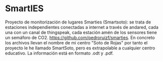 # SmartIES
Proyecto de monitorización de lugares
Smarties (Smartsoto): se trata de estaciones independientes conectadas a internet a través de andared, cada una con un canal de thingspeak, cada estación amén de los sensores tiene un semáforo de CO2.
https://github.com/pedroruizf/smarties.
En concreto los archivos llevan el nombre de mi centro "Soto de Rojas" por tanto el proyecto le he llamado SmartSoto, pero es extrapolable a cualquier centro educativo.
La información está en formato .odt y .pdf.
